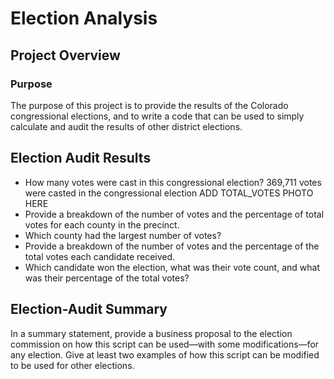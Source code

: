 # Election Analysis

## Project Overview



### Purpose

The purpose of this project is to provide the results of the Colorado congressional elections, and to write a code that can be used to simply calculate and audit the results of other district elections.

## Election Audit Results

- How many votes were cast in this congressional election?
369,711 votes were casted in the congressional election
ADD TOTAL_VOTES PHOTO HERE
- Provide a breakdown of the number of votes and the percentage of total votes for each county in the precinct.
- Which county had the largest number of votes?
- Provide a breakdown of the number of votes and the percentage of the total votes each candidate received.
- Which candidate won the election, what was their vote count, and what was their percentage of the total votes?

## Election-Audit Summary


In a summary statement, provide a business proposal to the election commission on how this script can be used—with some modifications—for any election. Give at least two examples of how this script can be modified to be used for other elections.

